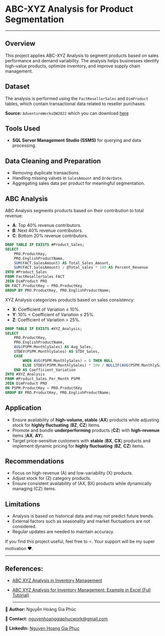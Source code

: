 # ABC-XYZ Analysis for Product Segmentation

---

## Overview

This project applies ABC-XYZ Analysis to segment products based on sales performance and demand variability. The analysis helps businesses identify high-value products, optimize inventory, and improve supply chain management.

## Dataset

The analysis is performed using the `FactResellerSales` and `DimProduct` tables, which contain transactional data related to reseller purchases.

**Source:** `AdventureWorksDW2022` which you can download [here](https://learn.microsoft.com/en-us/sql/samples/adventureworks-install-configure?view=sql-server-ver16&tabs=ssms)

## Tools Used

- **SQL Server Management Studio (SSMS)** for querying and data processing.

## Data Cleaning and Preparation

- Removing duplicate transactions.
- Handling missing values in `SalesAmount` and `OrderDate`.
- Aggregating sales data per product for meaningful segmentation.

## ABC Analysis
ABC Analysis segments products based on their contribution to total revenue:

- **A**: Top 40% revenue contributors.
- **B**: Next 40% revenue contributors.
- **C**: Bottom 20% revenue contributors.

```sql
DROP TABLE IF EXISTS #Product_Sales;
SELECT 
    PRO.ProductKey,
    PRO.EnglishProductName,
    SUM(FACT.SalesAmount) AS Total_Sales_Amount,
    SUM(FACT.SalesAmount) / @Total_sales * 100 AS Percent_Revenue 
INTO #Product_Sales
FROM FactResellerSales FACT
JOIN DimProduct PRO 
ON FACT.ProductKey = PRO.ProductKey
GROUP BY PRO.ProductKey, PRO.EnglishProductName;
```

XYZ Analysis categorizes products based on sales consistency:

- **X**: Coefficient of Variation ≤ 10%.
- **Y**: 10% < Coefficient of Variation ≤ 25%.
- **Z**: Coefficient of Variation > 25%.

```sql
DROP TABLE IF EXISTS #XYZ_Analysis;
SELECT 
    PRO.ProductKey,
    PRO.EnglishProductName,
    AVG(PSPM.MonthlySales) AS Avg_Sales,
    STDEV(PSPM.MonthlySales) AS STDV_Sales,  
    CASE 
        WHEN AVG(PSPM.MonthlySales) = 0 THEN NULL 
        ELSE STDEV(PSPM.MonthlySales) * 100 / NULLIF(AVG(PSPM.MonthlySales), 0) 
    END AS Coefficient_Variation 
INTO #XYZ_Analysis
FROM #Product_Sales_Per_Month PSPM
JOIN DimProduct PRO 
ON PSPM.ProductKey = PRO.ProductKey
GROUP BY PRO.ProductKey, PRO.EnglishProductName;
```

## Application
- Ensure availability of **high-volume, stable** (**AX**) products while adjusting stock for **highly fluctuating** (**BZ**, **CZ**) items.
- Promote and bundle **underperforming** products (**CZ**) with **high-revenue** items (**AX**, **AY**).
- Target price-sensitive customers with **stable** (**BX**, **CX**) products and implement dynamic pricing for **highly fluctuating** (**BZ**, **CZ**) items.

## Recommendations
- Focus on high-revenue (A) and low-variability (X) products.
- Adjust stock for (Z) category products.
- Ensure consistent availability of (AX, BX) products while dynamically managing (CZ) items.

## Limitations
- Analysis is based on historical data and may not predict future trends.
- External factors such as seasonality and market fluctuations are not considered.
- Regular updates are needed to maintain accuracy.

If you find this project useful, feel free to ⭐. Your support will be my super motivation ❤️.

---

## References:

- [ABC XYZ Analysis in Inventory Management](https://abcsupplychain.com/abc-xyz-analysis/)
- [ABC XYZ Analysis for Inventory Management: Example in Excel (Full Tutorial)](https://www.youtube.com/watch?v=-GoYI746kEY)

  ---

📌 **Author:** Nguyễn Hoàng Gia Phúc  

📧 **Contact:** nguyenhoanggiaphucwork@gmail.com

🔗 **LinkedIn:** [Nguyen Hoang Gia Phuc](https://www.linkedin.com/in/nguyenhoanggiaphuc)
